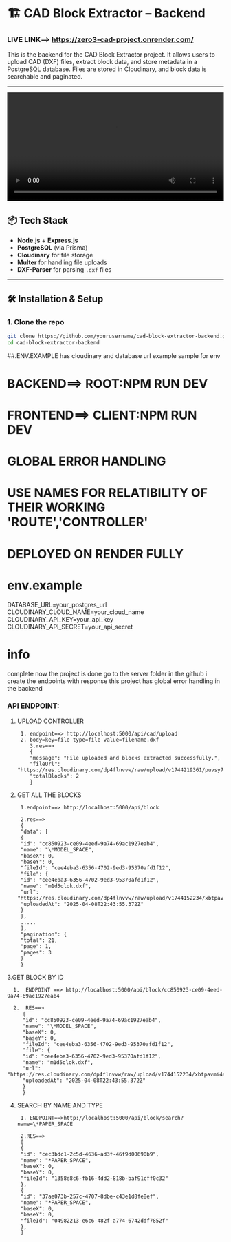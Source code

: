 # 🏗️ CAD Block Extractor – Backend

### LIVE LINK==> https://zero3-cad-project.onrender.com/

This is the backend for the CAD Block Extractor project. It allows users to upload CAD (DXF) files, extract block data, and store metadata in a PostgreSQL database. Files are stored in Cloudinary, and block data is searchable and paginated.

---

<!-- MP4 -->

<video src="./demo.mp4" controls width="100%"></video>

## 📦 Tech Stack

- **Node.js** + **Express.js**
- **PostgreSQL** (via Prisma)
- **Cloudinary** for file storage
- **Multer** for handling file uploads
- **DXF-Parser** for parsing `.dxf` files

---

## 🛠️ Installation & Setup

### 1. Clone the repo

```bash
git clone https://github.com/yourusername/cad-block-extractor-backend.git
cd cad-block-extractor-backend

```

##.ENV.EXAMPLE has cloudinary and database url example sample for env

# BACKEND==> ROOT:NPM RUN DEV

# FRONTEND==> CLIENT:NPM RUN DEV

# GLOBAL ERROR HANDLING

# USE NAMES FOR RELATIBILITY OF THEIR WORKING 'ROUTE','CONTROLLER'

# DEPLOYED ON RENDER FULLY

# env.example

DATABASE_URL=your_postgres_url
CLOUDINARY_CLOUD_NAME=your_cloud_name
CLOUDINARY_API_KEY=your_api_key
CLOUDINARY_API_SECRET=your_api_secret

# info

complete now the project is done
go to the server folder in the github i create the endpoints with response
this project has global error handling in the backend

### API ENDPOINT:

1.  UPLOAD CONTROLLER

         1. endpoint==> http://localhost:5000/api/cad/upload
         2. body=key=file type=file value=filename.dxf
            3.res==>
            {
            "message": "File uploaded and blocks extracted successfully.",
            "fileUrl": "https://res.cloudinary.com/dp4flnvvw/raw/upload/v1744219361/puvsy7sextflxyvyhrtb.dxf",
            "totalBlocks": 2
            }

2.  GET ALL THE BLOCKS

         1.endpoint==> http://localhost:5000/api/block

         2.res==>
         {
         "data": [
         {
         "id": "cc850923-ce09-4eed-9a74-69ac1927eab4",
         "name": "\*MODEL_SPACE",
         "baseX": 0,
         "baseY": 0,
         "fileId": "cee4eba3-6356-4702-9ed3-95370afd1f12",
         "file": {
         "id": "cee4eba3-6356-4702-9ed3-95370afd1f12",
         "name": "m1d5qlok.dxf",
         "url": "https://res.cloudinary.com/dp4flnvvw/raw/upload/v1744152234/xbtpavmi4ertfcbogk7n.dxf",
         "uploadedAt": "2025-04-08T22:43:55.372Z"
         }
         },
         .....
         ],
         "pagination": {
         "total": 21,
         "page": 1,
         "pages": 3
         }
         }

3.GET BLOCK BY ID

      1.  ENDPOINT ==> http://localhost:5000/api/block/cc850923-ce09-4eed-9a74-69ac1927eab4

      2.  RES==>
         {
         "id": "cc850923-ce09-4eed-9a74-69ac1927eab4",
         "name": "\*MODEL_SPACE",
         "baseX": 0,
         "baseY": 0,
         "fileId": "cee4eba3-6356-4702-9ed3-95370afd1f12",
         "file": {
         "id": "cee4eba3-6356-4702-9ed3-95370afd1f12",
         "name": "m1d5qlok.dxf",
         "url": "https://res.cloudinary.com/dp4flnvvw/raw/upload/v1744152234/xbtpavmi4ertfcbogk7n.dxf",
         "uploadedAt": "2025-04-08T22:43:55.372Z"
         }
         }

4.  SEARCH BY NAME AND TYPE

         1. ENDPOINT==>http://localhost:5000/api/block/search?name=\*PAPER_SPACE

         2.RES==>
         [
         {
         "id": "cec3bdc1-2c5d-4636-ad3f-46f9d00690b9",
         "name": "*PAPER_SPACE",
         "baseX": 0,
         "baseY": 0,
         "fileId": "1358e8c6-fb16-4dd2-818b-baf91cff0c32"
         },
         {
         "id": "37ae073b-257c-4707-8dbe-c43e1d8fe8ef",
         "name": "*PAPER_SPACE",
         "baseX": 0,
         "baseY": 0,
         "fileId": "04982213-e6c6-482f-a774-6742ddf7852f"
         },
         ]
